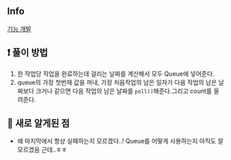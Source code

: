 ## Info
<a href="문제 주소" rel="nofollow">기능 개발</a>

## ❗ 풀이 방법
1. 한 작업당 작업을 완료하는데 걸리는 날짜를 계산해서 모두 Queue에 넣어준다. 
2. queue의 가장 첫번재 값을 꺼내, 가장 처음작업의 남은 일자가 다음 작업의 남은 날짜보다 크거나 같으면 다음 작업의 남은 날짜를 `poll()`해준다.그리고 count를 올려준다.

## 🙂 새로 알게된 점

* 왜 마지막에서 항상 실패하는지 모르겠다..! Queue를 어떻게 사용하는지 아직도 잘 모르겠음 근데..ㅎㅎ

